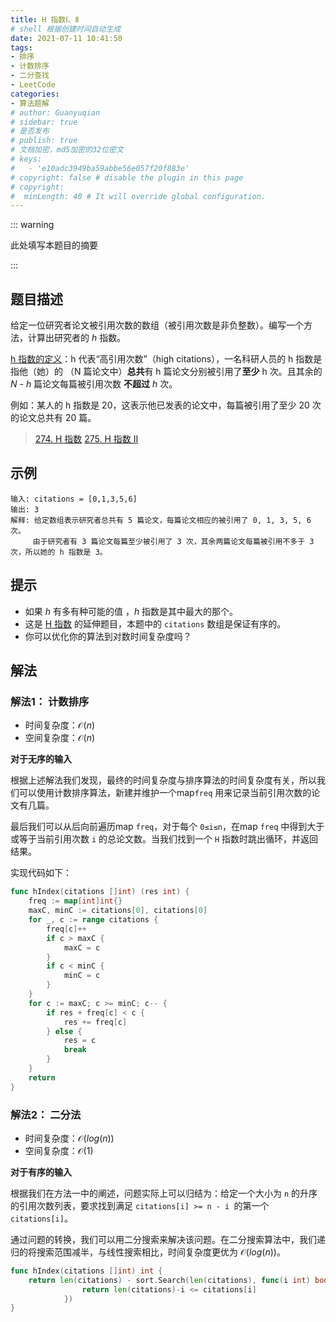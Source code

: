 ```yaml
---
title: H 指数Ⅰ、Ⅱ
# shell 根据创建时间自动生成
date: 2021-07-11 10:41:50
tags:
- 排序
- 计数排序
- 二分查找
- LeetCode
categories:
- 算法题解
# author: Guanyuqian
# sidebar: true
# 是否发布
# publish: true
# 文档加密，md5加密的32位密文
# keys:
# 	- 'e10adc3949ba59abbe56e057f20f883e'
# copyright: false # disable the plugin in this page 
# copyright:
#  minLength: 40 # It will override global configuration. 
---
```


::: warning

此处填写本题目的摘要

:::

<!-- more -->

## 题目描述

给定一位研究者论文被引用次数的数组（被引用次数是非负整数）。编写一个方法，计算出研究者的 *h* 指数。

[h 指数的定义](https://baike.baidu.com/item/h-index/3991452?fr=aladdin)：h 代表“高引用次数”（high citations），一名科研人员的 h 指数是指他（她）的 （N 篇论文中）**总共**有 h 篇论文分别被引用了**至少** h 次。且其余的 *N - h* 篇论文每篇被引用次数 **不超过** *h* 次。

例如：某人的 h 指数是 20，这表示他已发表的论文中，每篇被引用了至少 20 次的论文总共有 20 篇。

> [274. H 指数](https://leetcode-cn.com/problems/h-index/) [275. H 指数 II](https://leetcode-cn.com/problems/h-index-ii/)



## 示例

```
输入: citations = [0,1,3,5,6]
输出: 3 
解释: 给定数组表示研究者总共有 5 篇论文，每篇论文相应的被引用了 0, 1, 3, 5, 6 次。
     由于研究者有 3 篇论文每篇至少被引用了 3 次，其余两篇论文每篇被引用不多于 3 次，所以她的 h 指数是 3。
```



## 提示

- 如果 *h* 有多有种可能的值 ，*h* 指数是其中最大的那个。
- 这是 [H 指数](https://leetcode-cn.com/problems/h-index/description/) 的延伸题目，本题中的 `citations` 数组是保证有序的。
- 你可以优化你的算法到对数时间复杂度吗？

## 解法

### 解法1： 计数排序

- 时间复杂度：$\mathcal{O}(n)$
- 空间复杂度：$\mathcal{O}(n)$

**对于无序的输入**

根据上述解法我们发现，最终的时间复杂度与排序算法的时间复杂度有关，所以我们可以使用计数排序算法，新建并维护一个map`freq` 用来记录当前引用次数的论文有几篇。

最后我们可以从后向前遍历map `freq`，对于每个 `0≤i≤n`，在map `freq` 中得到大于或等于当前引用次数 `i` 的总论文数。当我们找到一个 `H` 指数时跳出循环，并返回结果。

实现代码如下：

```go
func hIndex(citations []int) (res int) {
    freq := map[int]int{}
    maxC, minC := citations[0], citations[0]
    for _, c := range citations {
        freq[c]++
        if c > maxC {
            maxC = c
        }
        if c < minC {
            minC = c
        }
    }
    for c := maxC; c >= minC; c-- {
        if res + freq[c] < c {
            res += freq[c]
        } else {
            res = c
            break
        }
    }
    return
}
```

### 解法2： 二分法

- 时间复杂度：$\mathcal{O}(log(n))$
- 空间复杂度：$\mathcal{O}(1)$

**对于有序的输入**

根据我们在方法一中的阐述，问题实际上可以归结为：给定一个大小为 `n` 的升序的引用次数列表，要求找到满足 `citations[i] >= n - i `的第一个 `citations[i]`。

通过问题的转换，我们可以用二分搜索来解决该问题。在二分搜索算法中，我们递归的将搜索范围减半，与线性搜索相比，时间复杂度更优为 $\mathcal{O}(log(n))$。

```go
func hIndex(citations []int) int {
    return len(citations) - sort.Search(len(citations), func(i int) bool {
                return len(citations)-i <= citations[i]
            })
}
```

